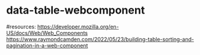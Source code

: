 # data-table-webcomponent

#resources: 
https://developer.mozilla.org/en-US/docs/Web/Web_Components
https://www.raymondcamden.com/2022/05/23/building-table-sorting-and-pagination-in-a-web-component 
